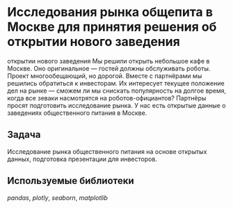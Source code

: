 # Исследования рынка общепита в Москве для принятия решения об открытии нового заведения
открытии нового заведения
Мы решили открыть небольшое кафе в Москве. Оно оригинальное — гостей должны обслуживать роботы. Проект многообещающий, но дорогой. Вместе с партнёрами мы решились обратиться к инвесторам. Их интересует текущее положение дел на рынке — сможем ли мы снискать популярность на долгое время, когда все зеваки насмотрятся на роботов-официантов?
Партнёры просят подготовить исследование рынка. У нас есть открытые данные о заведениях общественного питания в Москве.

## Задача

Исследование рынка общественного питания на основе открытых данных, подготовка презентации для инвесторов.


## Используемые библиотеки
*pandas*, *plotly*, *seaborn*, *matplotlib*
